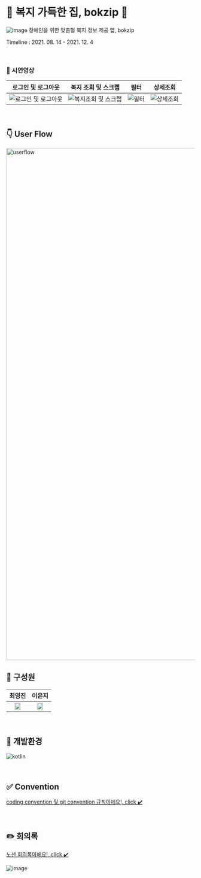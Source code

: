 # 💙 복지 가득한 집, bokzip 💙
![image](https://user-images.githubusercontent.com/68772751/140019819-1c11ebd7-7e3c-4ffd-b44e-d08a9854216b.png)
장애인을 위한 맞춤형 복지 정보 제공 앱, bokzip

Timeline : 2021. 08. 14 - 2021. 12. 4

<br>

### 🎥 시연영상 
|로그인 및 로그아웃|복지 조회 및 스크랩|필터|상세조회|
|:---:|:---:|:---:|:---:|
|![로그인 및 로그아웃](https://user-images.githubusercontent.com/68772751/144695048-c2a27c45-dc6b-41f5-8005-c86001539a06.gif)|![복지조회 및 스크랩](https://user-images.githubusercontent.com/68772751/144695322-c0d63d06-2462-4eba-937f-2aa18b3a1c63.gif)|![필터](https://user-images.githubusercontent.com/68772751/144695837-12077281-c8e1-4431-b0d0-88c3966f222f.gif)|![상세조회](https://user-images.githubusercontent.com/68772751/144695051-b1245fdc-8f96-4dfd-848f-a7dc9ea2532b.gif)|

<br>

## 👇 User Flow
<img width="1364" alt="userflow" src="https://user-images.githubusercontent.com/48701368/157641385-994a350e-b32b-4a93-ac85-7304a44b1da9.png">

<br>

## :monocle_face: 구성원
|최영진|이은지|
|:---:|:---:|
|<img src="https://user-images.githubusercontent.com/48701368/157186833-1f852f89-1094-4d92-ba3c-de5a706ed7e1.jpg" width="60%" />|<img src="https://user-images.githubusercontent.com/48701368/157630453-7dc45180-dd7c-4af1-938e-890567675669.png" width="60%" />|

<br>

## :hammer: 개발환경
![kotlin](https://img.shields.io/static/v1?style=for-the-badge&logo=kotlin&message=Kotlin&label=&color=7F52FF&labelColor=000000)

<br>

<!-- ## 🔍 사용된 라이브러리와 기술스택 -->

## :white_check_mark: Convention
[coding convention 및 git convention 규칙이에요!, click ✔️](https://github.com/bokzip/bokzip-android/wiki/Bokzip-%ED%8C%80-%EC%BB%A8%EB%B2%A4%EC%85%98)

<br>

## ✏️ 회의록
[노션 회의록이에요!, click ✔️](https://www.notion.so/hyejung/4399a987b9c54394bb912be86e090f5f?v=2695951063e34bcf93fc06c265122377)

![image](https://user-images.githubusercontent.com/70589857/139565972-7076d630-85bc-405b-a105-31d53fde11c2.png)
